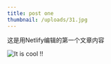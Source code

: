 ```yaml
---
title: post one
thumbnail: /uploads/31.jpg
---
```

这是用Netlify编辑的第一个文章内容

![It is cool !!](/uploads/45.jpg "办公桌怎么样")
